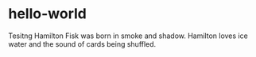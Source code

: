 # hello-world
Tesitng
Hamilton Fisk was born in smoke and shadow. Hamilton loves ice water and the sound of cards being shuffled. 
